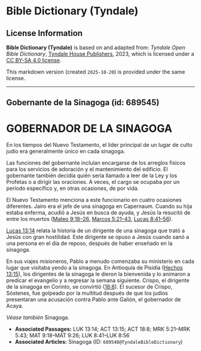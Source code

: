 # Bible Dictionary (Tyndale)

## License Information

**Bible Dictionary (Tyndale)** is based on and adapted from: _Tyndale Open Bible Dictionary_, [Tyndale House Publishers](https://tyndaleopenresources.com/), 2023, which is licensed under a [CC BY-SA 4.0 license](https://creativecommons.org/licenses/by-sa/4.0/legalcode.en).

This markdown version (created `2025-10-20`) is provided under the same license.



--------------------------------

## Gobernante de la Sinagoga (id: 689545)

GOBERNADOR DE LA SINAGOGA
=========================

En los tiempos del Nuevo Testamento, el líder principal de un lugar de culto judío era generalmente único en cada sinagoga.

Las funciones del gobernante incluían encargarse de los arreglos físicos para los servicios de adoración y el mantenimiento del edificio. El gobernante también decidía quién sería llamado a leer de la Ley y los Profetas o a dirigir las oraciones. A veces, el cargo se ocupaba por un período específico y, en otras ocasiones, de por vida.

El Nuevo Testamento menciona a este funcionario en cuatro ocasiones diferentes. Jairo era el jefe de una sinagoga en Capernaum. Cuando su hija estaba enferma, acudió a Jesús en busca de ayuda, y Jesús la resucitó de entre los muertos ([Mateo 9:18–26,](https://ref.ly/Matt9:18-Matt9:26) [Marcos 5:21–43,](https://ref.ly/Mark5:21-Mark5:43) [Lucas 8:41–56](https://ref.ly/Luke8:41-Luke8:56)).

[Lucas 13:14](https://ref.ly/Luke13:14) relata la historia de un dirigente de una sinagoga que trató a Jesús con gran hostilidad. Este dirigente se opuso a Jesús cuando sanó a una persona en el día de reposo, después de haber enseñado en la sinagoga.

En sus viajes misioneros, Pablo a menudo comenzaba su ministerio en cada lugar que visitaba yendo a la sinagoga. En Antioquía de Pisidia ([Hechos 13:15](https://ref.ly/Acts13:15)), los dirigentes de la sinagoga le dieron la bienvenida y lo animaron a predicar el evangelio y a regresar la semana siguiente. Crispo, el dirigente de la sinagoga en Corinto, se convirtió ([18:8](https://ref.ly/Acts18:8)). El sucesor de Crispo, Sóstenes, fue golpeado por la multitud después de que los judíos presentaran una acusación contra Pablo ante Galión, el gobernador de Acaya.

*Véase también* Sinagoga.

* **Associated Passages:** LUK 13:14; ACT 13:15; ACT 18:8; MRK 5:21–MRK 5:43; MAT 9:18–MAT 9:26; LUK 8:41–LUK 8:56
* **Associated Articles:** Sinagoga (ID: `689548@TyndaleBibleDictionary`)

